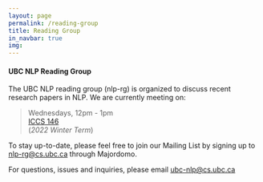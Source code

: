 ```yaml
---
layout: page
permalink: /reading-group
title: Reading Group
in_navbar: true
img:
---
```


#### UBC NLP Reading Group

The UBC NLP reading group (nlp-rg) is organized to discuss recent research papers in NLP. We are currently meeting on:

> Wednesdays, 12pm - 1pm <br>
> [ICCS 146](https://www.cs.ubc.ca/our-department/maps) <br>
> (*2022 Winter Term*)

To stay up-to-date, please feel free to join our Mailing List by signing up to nlp-rg@cs.ubc.ca through Majordomo. 

For questions, issues and inquiries, please email ubc-nlp@cs.ubc.ca

